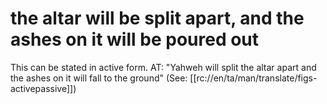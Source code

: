 # the altar will be split apart, and the ashes on it will be poured out

This can be stated in active form. AT: "Yahweh will split the altar apart and the ashes on it will fall to the ground" (See: [[rc://en/ta/man/translate/figs-activepassive]])

